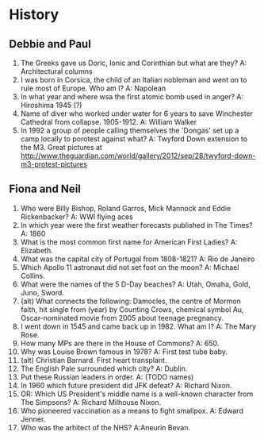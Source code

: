 History
=======

Debbie and Paul
---------------

1. The Greeks gave us Doric, Ionic and Corinthian but what are they?
    A: Architectural columns
2. I was born in Corsica, the child of an Italian nobleman and went on to rule most of Europe. Who am I?
    A: Napolean
3. In what year and where wsa the first atomic bomb used in anger?
    A: Hiroshima 1945 (?)
4. Name of diver who worked under water for 6 years to save Winchester Cathedral from collapse. 1905-1912.
    A: William Walker
5. In 1992 a group of people calling themselves the 'Dongas' set up a camp locally to porotest against what?
    A: Twyford Down extension to the M3. Great pictures at http://www.theguardian.com/world/gallery/2012/sep/28/twyford-down-m3-protest-pictures

Fiona and Neil
--------------
1. Who were Billy Bishop, Roland Garros, Mick Mannock and Eddie Rickenbacker?
    A: WWI flying aces
2. In which year were the first weather forecasts published in The Times?
    A: 1860
3. What is the most common first name for American First Ladies?
    A: Elizabeth.
4. What was the capital city of Portugal from 1808-1821?
    A: Rio de Janeiro
5. Which Apollo 11 astronaut did not set foot on the moon?
    A: Michael Collins.
6. What were the names of the 5 D-Day beaches?
    A: Utah, Omaha, Gold, Juno, Sword.
6. (alt) What connects the following: Damocles, the centre of Mormon faith, hit single from (year) by Counting Crows, chemical symbol Au, Oscar-nominated movie from 2005 about teenage pregnancy.
7. I went down in 1545 and came back up in 1982. What am I?
    A: The Mary Rose.
8. How many MPs are there in the House of Commons?
    A: 650.
9. Why was Louise Brown famous in 1978?
    A: First test tube baby.
9. (alt) Christian Barnard. First heart transplant.
10. The English Pale surrounded which city?
    A: Dublin.
11. Put these Russian leaders in order.
    A: (TODO names)
12. In 1960 which future president did JFK defeat?
    A: Richard Nixon.
13. OR: Which US President's middle name is a well-known character from The Simpsons?
    A: Richard Milhouse Nixon.
14. Who pioneered vaccination as a means to fight smallpox.
    A: Edward Jenner.
15. Who was the arhitect of the NHS?
    A:Aneurin Bevan.
